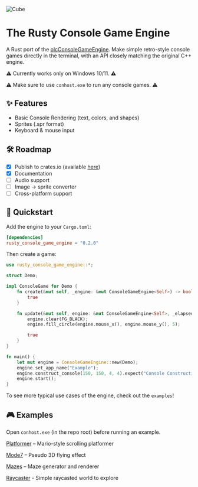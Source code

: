 ![Cube](https://github.com/user-attachments/assets/a96058d7-3939-4c1e-9974-fa99a06e2763)

# The Rusty Console Game Engine

A Rust port of the [olcConsoleGameEngine](https://github.com/OneLoneCoder/Javidx9/blob/master/ConsoleGameEngine/olcConsoleGameEngine.h). Make simple retro-style console games directly in the terminal, with an API closely matching the original C++ engine.

⚠️ Currently works only on Windows 10/11. ⚠️

⚠️ Make sure to use `conhost.exe` to run any console games. ⚠️

## ✨ Features
- Basic Console Rendering (text, colors, and shapes)
- Sprites (.spr format)
- Keyboard & mouse input

## 🛠 Roadmap
- [x] Publish to crates.io (available [here](https://crates.io/crates/rusty_console_game_engine))
- [x] Documentation
- [ ] Audio support
- [ ] Image → sprite converter
- [ ] Cross-platform support

## 🚀 Quickstart

Add the engine to your `Cargo.toml`:

```toml
[dependencies]
rusty_console_game_engine = "0.2.0"
```

Then create a game:
```rust
use rusty_console_game_engine::*;

struct Demo;

impl ConsoleGame for Demo {
    fn create(&mut self, _engine: &mut ConsoleGameEngine<Self>) -> bool {
        true
    }

    fn update(&mut self, engine: &mut ConsoleGameEngine<Self>, _elapsed_time: f32) -> bool {
        engine.clear(FG_BLACK);
        engine.fill_circle(engine.mouse_x(), engine.mouse_y(), 5);

        true
    }
}

fn main() {
    let mut engine = ConsoleGameEngine::new(Demo);
    engine.set_app_name("Example");
    engine.construct_console(150, 150, 4, 4).expect("Console Construction Failed");
    engine.start();
}
```
To see more typical use cases of the engine, check out the `examples`!

## 🎮 Examples

Open `conhost.exe` (in the repo root) before running an example.

[Platformer](https://github.com/rip-super/RustyConsoleGameEngine/blob/main/examples/jario.rs) – Mario-style scrolling platformer

[Mode7](https://github.com/rip-super/RustyConsoleGameEngine/blob/main/examples/mode7.rs) – Pseudo 3D flying effect

[Mazes](https://github.com/rip-super/RustyConsoleGameEngine/blob/main/examples/mazes.rs) – Maze generator and renderer

[Raycaster](https://github.com/rip-super/RustyConsoleGameEngine/blob/main/examples/raycaster.rs) - Simple raycasted world to explore
